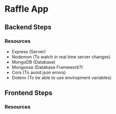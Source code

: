 # Raffle App

## Backend Steps

### Resources

- Express (Server)
- Nodemon (To watch in real time server changes)
- MongoDB (Database)
- Mongoose (Database Framework?)
- Cors (To avoid json errors)
- Dotenv (To be able to use enviropment variables)

## Frontend Steps

### Resources
